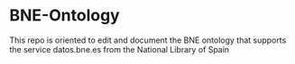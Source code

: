 # BNE-Ontology
This repo is oriented to edit and document the BNE ontology that supports the service datos.bne.es from the National Library of Spain
